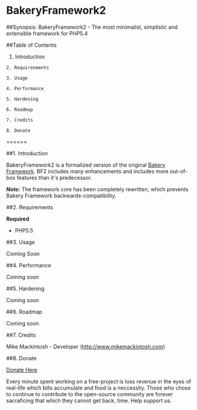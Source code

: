 BakeryFramework2
================================

##Synopsis: 
BakeryFramework2 - The most minimalist, simplistic and extensible framework for PHP5.4

##Table of Contents

  1. Introduction
  
	2. Requirenments
	
	3. Usage
	
	4. Performance
	
	5. Hardening
	
	6. Roadmap
	
	7. Credits

	8. Donate

======

##1. Introduction

BakeryFramework2 is a formalized version of the original [Bakery Framework](https://github.com/mikemackintosh/Bakery). BF2 includes many enhancements and includes more out-of-box features than it's predecessor. 

***Note:*** The framework core has been completely rewritten, which prevents Bakery Framework backwards-compatibility.

##2. Requirements

**Required**
* PHP5.5

##3. Usage

Coming Soon

##4. Performance

Coming soon

##5. Hardening

Coming soon

##6. Roadmap

Coming soon

##7. Credits

Mike Mackintosh - Developer (http://www.mikemackintosh.com)

##8. Donate

[Donate Here](http://pledgie.com/campaigns/17355)

Every minute spent working on a free-project is loss revenue in the eyes of real-life which bills accumulate and food is a neccessity. Those who chose to continue to contribute to the open-source community are forever sacraficing that which they cannot get back, time. Help support us.
